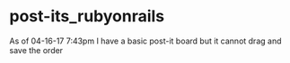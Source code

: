 # post-its_rubyonrails

As of 04-16-17 7:43pm I have a basic post-it board but it cannot drag and save the order
